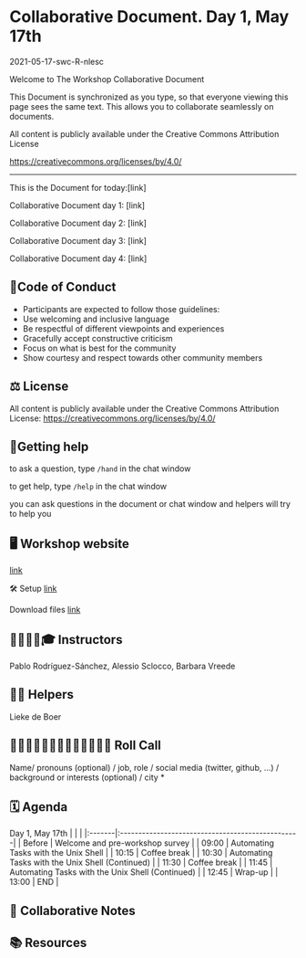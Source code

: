 # Collaborative Document. Day 1, May 17th
2021-05-17-swc-R-nlesc

Welcome to The Workshop Collaborative Document


This Document is synchronized as you type, so that everyone viewing this page sees the same text. This allows you to collaborate seamlessly on documents.

All content is publicly available under the Creative Commons Attribution License

https://creativecommons.org/licenses/by/4.0/

 ----------------------------------------------------------------------------

This is the Document for today:[link]

Collaborative Document day 1: [link]

Collaborative Document day 2: [link]

Collaborative Document day 3: [link]

Collaborative Document day 4: [link]



## 👮Code of Conduct

* Participants are expected to follow those guidelines:
* Use welcoming and inclusive language
* Be respectful of different viewpoints and experiences
* Gracefully accept constructive criticism
* Focus on what is best for the community
* Show courtesy and respect towards other community members


## ⚖️ License

All content is publicly available under the Creative Commons Attribution License: https://creativecommons.org/licenses/by/4.0/



## 🙋Getting help
to ask a question, type `/hand` in the chat window

to get help, type `/help` in the chat window

you can ask questions in the document or chat window and helpers will try to help you


## 🖥 Workshop website

[link](https://escience-academy.github.io/2021-05-17-swc-R-nlesc/)

🛠 Setup
[link](https://escience-academy.github.io/2021-05-17-swc-R-nlesc/#setup)

Download files
[link](https://escience-academy.github.io/2021-05-17-swc-R-nlesc/#setup)


## 👩‍🏫👩‍💻🎓 Instructors

Pablo Rodríguez-Sánchez, Alessio Sclocco, Barbara Vreede


## 🧑‍🙋 Helpers

Lieke de Boer


## 👩‍💻👩‍💼👨‍🔬🧑‍🔬🧑‍🚀🧙‍♂️🔧 Roll Call
Name/ pronouns (optional) / job, role / social media (twitter, github, ...) / background or interests (optional) / city
*


## 🗓️ Agenda

Day 1, May 17th
|        |                                                  |
|:-------|:-------------------------------------------------|
| Before | Welcome and pre-workshop survey                  |
| 09:00  | Automating Tasks with the Unix Shell             |
| 10:15  | Coffee break                                     |
| 10:30  | Automating Tasks with the Unix Shell (Continued) |
| 11:30  | Coffee break                                     |
| 11:45  | Automating Tasks with the Unix Shell (Continued) |
| 12:45  | Wrap-up                                          |
| 13:00  | END                                              |



## 🧠 Collaborative Notes




## 📚 Resources
